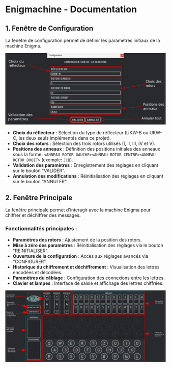 # Enigmachine - Documentation

## 1. Fenêtre de Configuration
La fenêtre de configuration permet de définir les paramètres initiaux de la machine Enigma.

![Fenêtre de Configuration](config_window.png)

- **Choix du réflecteur** : Sélection du type de réflecteur (UKW-B ou UKW-C, les deux seuls implémentés dans ce projet).
- **Choix des rotors** : Sélection des trois rotors utilisés (I, II, III, IV et V).
- **Positions des anneaux** : Définition des positions initiales des anneaux sous la forme:
   `<ANNEAU ROTOR GAUCHE><ANNEAU ROTOR CENTRE><ANNEAU ROTOR DROIT>` (exemple: `JCB`).
- **Validation des paramètres** : Enregistrement des réglages en cliquant sur le bouton "VALIDER".
- **Annulation des modifications** : Réinitialisation des réglages en cliquant sur le bouton "ANNULER".

## 2. Fenêtre Principale
La fenêtre principale permet d'interagir avec la machine Enigma pour chiffrer et déchiffrer des messages.

### Fonctionnalités principales :
- **Paramètres des rotors** : Ajustement de la position des rotors.
- **Mise à zéro des paramètres** : Réinitialisation des réglages via le bouton "REINITIALISER".
- **Ouverture de la configuration** : Accès aux réglages avancés via "CONFIGURER".
- **Historique du chiffrement et déchiffrement** : Visualisation des lettres encodées et décodées.
- **Paramètres du câblage** : Configuration des connexions entre les lettres.
- **Clavier et lampes** : Interface de saisie et affichage des lettres chiffrées.

![Fenêtre Principale](main_window.png)


